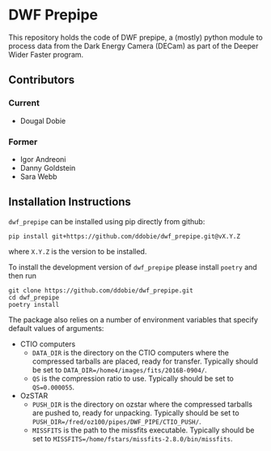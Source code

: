 # DWF Prepipe

This repository holds the code of DWF prepipe, a (mostly) python module to process data from the Dark Energy Camera (DECam) as part of the Deeper Wider Faster program.

## Contributors
### Current

* Dougal Dobie

### Former
* Igor Andreoni
* Danny Goldstein
* Sara Webb

## Installation Instructions
`dwf_prepipe` can be installed using pip directly from github:
```
pip install git+https://github.com/ddobie/dwf_prepipe.git@vX.Y.Z
```
where `X.Y.Z` is the version to be installed.

To install the development version of `dwf_prepipe` please install `poetry` and then run
```
git clone https://github.com/ddobie/dwf_prepipe.git
cd dwf_prepipe
poetry install
```

The package also relies on a number of environment variables that specify default values of arguments:
* CTIO computers
  * `DATA_DIR` is the directory on the CTIO computers where the compressed tarballs are placed, ready for transfer. Typically should be set to `DATA_DIR=/home4/images/fits/2016B-0904/`.
  * `QS` is the compression ratio to use. Typically should be set to `QS=0.000055`.
* OzSTAR
  * `PUSH_DIR` is the directory on ozstar where the compressed tarballs are pushed to, ready for unpacking. Typically should be set to `PUSH_DIR=/fred/oz100/pipes/DWF_PIPE/CTIO_PUSH/`.
  * `MISSFITS` is the path to the missfits executable. Typically should be set to `MISSFITS=/home/fstars/missfits-2.8.0/bin/missfits`.
